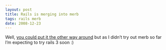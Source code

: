 ```yaml
---
layout: post
title: Rails is merging into merb
tags: rails merb
date: 2008-12-23
---
```

Well, [you could put it the other way around](http://weblog.rubyonrails.org/2008/12/23/merb-gets-merged-into-rails-3) but as I didn’t try out merb so far I’m expecting to try rails 3 soon :)
